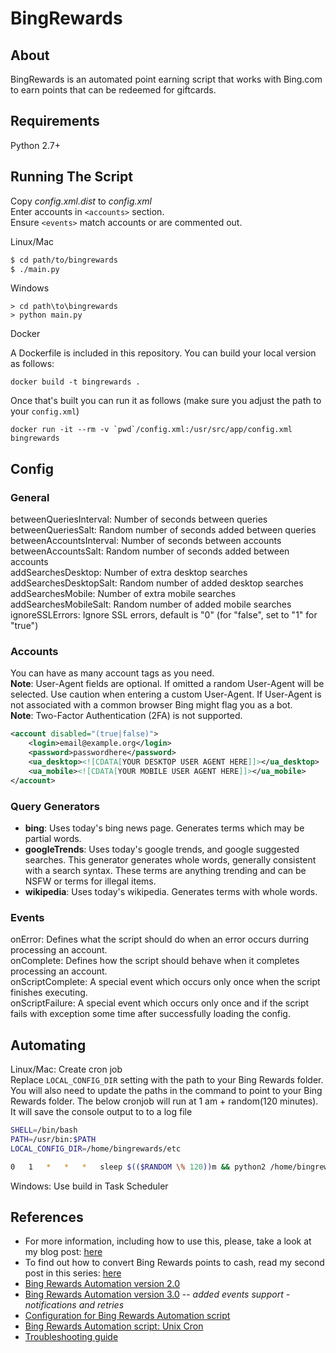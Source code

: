 # BingRewards
## About
BingRewards is an automated point earning script that works with Bing.com to earn points that can be redeemed for giftcards.

## Requirements
Python 2.7+

## Running The Script
Copy *config.xml.dist* to *config.xml*  
Enter accounts in `<accounts>` section.  
Ensure `<events>` match accounts or are commented out.

Linux/Mac
```bash
$ cd path/to/bingrewards
$ ./main.py
```
Windows
```
> cd path\to\bingrewards
> python main.py
```
Docker

A Dockerfile is included in this repository. You can build your local version as follows:
```
docker build -t bingrewards .
```
Once that's built you can run it as follows (make sure you adjust the path to your `config.xml`)
```
docker run -it --rm -v `pwd`/config.xml:/usr/src/app/config.xml bingrewards
```

## Config

### General
betweenQueriesInterval: Number of seconds between queries  
betweenQueriesSalt: Random number of seconds added between queries  
betweenAccountsInterval: Number of seconds between accounts  
betweenAccountsSalt: Random number of seconds added between accounts  
addSearchesDesktop: Number of extra desktop searches  
addSearchesDesktopSalt: Random number of added desktop searches  
addSearchesMobile: Number of extra mobile searches  
addSearchesMobileSalt: Random number of added mobile searches  
ignoreSSLErrors: Ignore SSL errors, default is "0" (for "false", set to "1" for "true")  

### Accounts
You can have as many account tags as you need.  
**Note**: User-Agent fields are optional. If omitted a random User-Agent will be selected. Use caution when entering a custom User-Agent. If User-Agent is not associated with a common browser Bing might flag you as a bot.  
**Note**: Two-Factor Authentication (2FA) is not supported.
```xml
<account disabled="(true|false)">
    <login>email@example.org</login>
    <password>passwordhere</password>
    <ua_desktop><![CDATA[YOUR DESKTOP USER AGENT HERE]]></ua_desktop>
    <ua_mobile><![CDATA[YOUR MOBILE USER AGENT HERE]]></ua_mobile>
</account>
```

### Query Generators
- **bing**: Uses today's bing news page. Generates terms which may be partial words.
- **googleTrends**: Uses today's google trends, and google suggested searches. This generator generates whole words, generally consistent with a search syntax. These terms are anything trending and can be NSFW or terms for illegal items.
- **wikipedia**: Uses today's wikipedia. Generates terms with whole words.

### Events
onError: Defines what the script should do when an error occurs durring processing an account.  
onComplete: Defines how the script should behave when it completes processing an account.  
onScriptComplete: A special event which occurs only once when the script finishes executing.  
onScriptFailure: A special event which occurs only once and if the script fails with exception some time after successfully loading the config.

## Automating
Linux/Mac: Create cron job  
Replace `LOCAL_CONFIG_DIR` setting with the path to your Bing Rewards folder.  
You will also need to update the paths in the command to point to your Bing Rewards folder.
The below cronjob will run at 1 am + random(120 minutes).
It will save the console output to to a log file
```bash
SHELL=/bin/bash
PATH=/usr/bin:$PATH
LOCAL_CONFIG_DIR=/home/bingrewards/etc

0   1   *   *   *   sleep $(($RANDOM \% 120))m && python2 /home/bingrewards/bin/main.py 2>&1 | gzip > /home/bingrewards/var/log/bingrewards/`date "+\%Y-\%m-\%dT\%H:\%M:\%S"`.log.gz
```
Windows: Use build in Task Scheduler

## References
- For more information, including how to use this, please, take a look at my blog post:
[here](http://sealemar.blogspot.com/2012/12/bing-rewards-automation.html)
- To find out how to convert Bing Rewards points to cash, read my second post in this series:
[here](http://sealemar.blogspot.com/2013/04/bing-rewards-points-to-cash.html)
- [Bing Rewards Automation version 2.0](http://sealemar.blogspot.com/2013/06/bing-rewards-automation-version-2.html)
- [Bing Rewards Automation version 3.0](http://sealemar.blogspot.com/2013/10/bing-rewards-automation-version-30.html) -- _added events support - notifications and retries_
- [Configuration for Bing Rewards Automation script](http://sealemar.blogspot.com/2013/10/configuration-for-bing-rewards.html)
- [Bing Rewards Automation script: Unix Cron](http://sealemar.blogspot.com/2013/10/bing-rewards-automation-script-unix-cron.html)
- [Troubleshooting guide](http://sealemar.blogspot.com/2014/06/troubleshooting-bing-rewards-automation.html)
